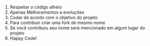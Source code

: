 1. Respeitar o código alheio
2. Apenas Melhoramentos e evoluções
3. Codar de acordo com o objetivo do projeto
4. Para contribuir criar uma fork de mesmo nome
5. Se você contribuiu seu nome será mencionado em algum lugar do projeto
6. Happy Code!

